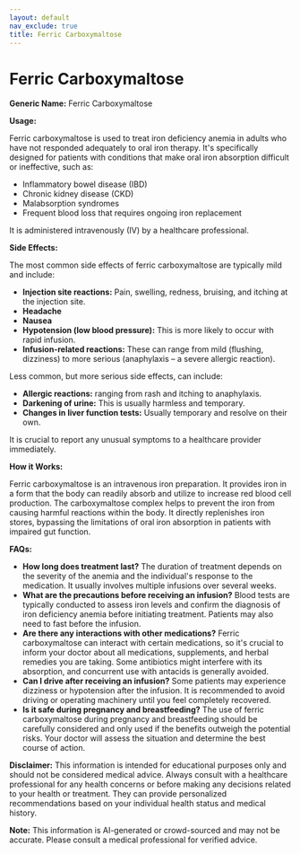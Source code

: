 ```yaml
---
layout: default
nav_exclude: true
title: Ferric Carboxymaltose
---
```


# Ferric Carboxymaltose

**Generic Name:** Ferric Carboxymaltose

**Usage:**

Ferric carboxymaltose is used to treat iron deficiency anemia in adults who have not responded adequately to oral iron therapy.  It's specifically designed for patients with conditions that make oral iron absorption difficult or ineffective, such as:

* Inflammatory bowel disease (IBD)
* Chronic kidney disease (CKD)
* Malabsorption syndromes
* Frequent blood loss that requires ongoing iron replacement

It is administered intravenously (IV) by a healthcare professional.

**Side Effects:**

The most common side effects of ferric carboxymaltose are typically mild and include:

* **Injection site reactions:** Pain, swelling, redness, bruising, and itching at the injection site.
* **Headache**
* **Nausea**
* **Hypotension (low blood pressure):**  This is more likely to occur with rapid infusion.
* **Infusion-related reactions:**  These can range from mild (flushing, dizziness) to more serious (anaphylaxis – a severe allergic reaction).

Less common, but more serious side effects, can include:

* **Allergic reactions:**  ranging from rash and itching to anaphylaxis.
* **Darkening of urine:** This is usually harmless and temporary.
* **Changes in liver function tests:**  Usually temporary and resolve on their own.

It is crucial to report any unusual symptoms to a healthcare provider immediately.

**How it Works:**

Ferric carboxymaltose is an intravenous iron preparation. It provides iron in a form that the body can readily absorb and utilize to increase red blood cell production.  The carboxymaltose complex helps to prevent the iron from causing harmful reactions within the body. It directly replenishes iron stores, bypassing the limitations of oral iron absorption in patients with impaired gut function.

**FAQs:**

* **How long does treatment last?**  The duration of treatment depends on the severity of the anemia and the individual's response to the medication.  It usually involves multiple infusions over several weeks.
* **What are the precautions before receiving an infusion?** Blood tests are typically conducted to assess iron levels and confirm the diagnosis of iron deficiency anemia before initiating treatment.  Patients may also need to fast before the infusion.
* **Are there any interactions with other medications?** Ferric carboxymaltose can interact with certain medications, so it's crucial to inform your doctor about all medications, supplements, and herbal remedies you are taking.  Some antibiotics might interfere with its absorption, and concurrent use with antacids is generally avoided.
* **Can I drive after receiving an infusion?**  Some patients may experience dizziness or hypotension after the infusion.  It is recommended to avoid driving or operating machinery until you feel completely recovered.
* **Is it safe during pregnancy and breastfeeding?** The use of ferric carboxymaltose during pregnancy and breastfeeding should be carefully considered and only used if the benefits outweigh the potential risks.  Your doctor will assess the situation and determine the best course of action.


**Disclaimer:** This information is intended for educational purposes only and should not be considered medical advice. Always consult with a healthcare professional for any health concerns or before making any decisions related to your health or treatment.  They can provide personalized recommendations based on your individual health status and medical history.


**Note:** This information is AI-generated or crowd-sourced and may not be accurate. Please consult a medical professional for verified advice.